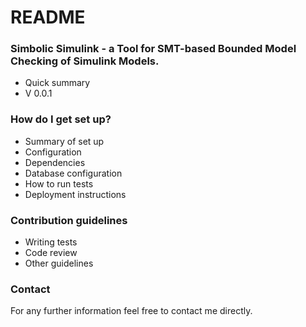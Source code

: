 # README #

### Simbolic Simulink - a Tool for SMT-based Bounded Model Checking of Simulink Models. ###

* Quick summary
* V 0.0.1

### How do I get set up? ###

* Summary of set up
* Configuration
* Dependencies
* Database configuration
* How to run tests
* Deployment instructions

### Contribution guidelines ###

* Writing tests
* Code review
* Other guidelines

### Contact ###

For any further information feel free to contact me directly.